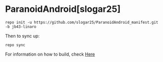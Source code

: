 ParanoidAndroid[slogar25]
===============

    repo init -u https://github.com/slogar25/ParanoidAndroid_manifest.git -b jb43-linaro

Then to sync up:

    repo sync

For information on how to build, check [Here](https://github.com/ParanoidAndroid/paranoid)
